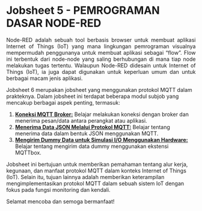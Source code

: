 # Jobsheet 5 - PEMROGRAMAN DASAR NODE-RED

<p align="justify">Node-RED adalah sebuah tool berbasis browser untuk membuat aplikasi Internet of Things (IoT) yang mana lingkungan pemrograman visualnya mempermudah penggunanya
untuk membuat aplikasi sebagai “flow”. Flow ini terbentuk dari node-node yang saling berhubungan di mana tiap node melakukan tugas tertentu. Walaupun Node-RED didesain
untuk Internet of Things (IoT), ia juga dapat digunakan untuk keperluan umum dan untuk berbagai macam jenis aplikasi.


Jobsheet 6 merupakan jobsheet yang menggunakan protokol MQTT dalam prakteknya. Dalam jobsheet ini terdapat beberapa modul subjob yang mencakup berbagai aspek penting, termasuk:

1. <a href="https://github.com/brianrahma/brian-system-embedded/tree/master/jobsheet%206/A.%20Koneksi%20MQTT%20Broker">**Koneksi MQTT Broker:**</a> Belajar melakukan koneksi dengan broker dan menerima pesan/data antara perangkat atau aplikasi. 
2. <a href="https://github.com/brianrahma/brian-system-embedded/tree/master/jobsheet%206/B.%20Menerima%20Data%20JSON%20Melalui%20Protokol%20MQTT">**Menerima Data JSON Melalui Protokol MQTT:**</a> Belajar tentang menerima data dalam bentuk JSON menggunakan MQTT.
3. <a href="https://github.com/brianrahma/brian-system-embedded/tree/master/jobsheet%206/C.%20Mengirim%20Dummy%20Data%20untuk%20Simulasi%20IO%20Menggunakan%20Hardware">**Mengirim Dummy Data untuk Simulasi I/O Menggunakan Hardware:**</a> Belajar tentang mengirim data dummy menggunakan ekstensi MQTTbox.

Jobsheet ini bertujuan untuk memberikan pemahaman tentang alur kerja, kegunaan, dan manfaat protokol MQTT dalam konteks Internet of Things (IoT). Selain itu, tujuan lainnya adalah memberikan keterampilan mengimplementasikan protokol MQTT dalam sebuah sistem IoT dengan fokus pada fungsi monitoring dan kendali. 

Selamat mencoba dan semoga bermanfaat!
